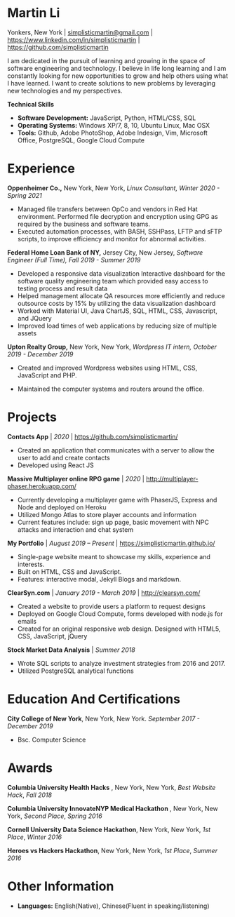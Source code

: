 # Martin Li

Yonkers, New York | simplisticmartin@gmail.com | https://www.linkedin.com/in/simplisticmartin | https://github.com/simplisticmartin

I am dedicated in the pursuit of learning and growing in the space of software engineering and technology. I believe in life long learning and I am constantly looking for new opportunities to grow and help others using what I have learned. I want to create solutions to new problems by leveraging new technologies and my perspectives.

**Technical Skills**

- **Software Development:** JavaScript, Python, HTML/CSS, SQL
- **Operating Systems:** Windows XP/7, 8, 10, Ubuntu Linux, Mac OSX
- **Tools:** Github, Adobe PhotoShop, Adobe Indesign, Vim, Microsoft Office, PostgreSQL, Google Cloud Compute

# Experience

**Oppenheimer Co.,** New York, New York, _Linux Consultant, Winter 2020 - Spring 2021_

- Managed file transfers between OpCo and vendors in Red Hat environment. Performed file decryption and encryption using GPG as required by the business and software teams.
- Executed automation processes, with BASH, SSHPass, LFTP and sFTP scripts, to improve efficiency and monitor for abnormal activities.

**Federal Home Loan Bank of NY,** Jersey City, New Jersey, _Software Engineer (Full Time), Fall 2019 - Summer 2019_

- Developed a responsive data visualization Interactive dashboard for the software quality engineering team which provided easy access to testing process and result data
- Helped management allocate QA resources more efficiently and reduce outsource costs by 15% by utilizing the data visualization dashboard
- Worked with Material UI, Java ChartJS, SQL, HTML, CSS, Javascript, and JQuery
- Improved load times of web applications by reducing size of multiple assets

**Upton Realty Group,** New York, New York, _Wordpress IT intern, October 2019 - December 2019_

- Created and improved Wordpress websites using HTML, CSS, JavaScript and PHP.

- Maintained the computer systems and routers around the office.

# Projects

**Contacts App** | _2020_ | https://github.com/simplisticmartin/

- Created an application that communicates with a server to allow the user to add and create contacts
- Developed using React JS

**Massive Multiplayer online RPG game** | _2020_ | http://multiplayer-phaser.herokuapp.com/

- Currently developing a multiplayer game with PhaserJS, Express and Node and deployed on Heroku
- Utilized Mongo Atlas to store player accounts and information
- Current features include: sign up page, basic movement with NPC attacks and interaction and chat system

**My Portfolio** | _August 2019 – Present_ | https://simplisticmartin.github.io/

- Single-page website meant to showcase my skills, experience and interests.
- Built on HTML, CSS and JavaScript.
- Features: interactive modal, Jekyll Blogs and markdown.

**ClearSyn.com** | _January 2019 - March 2019_ | http://clearsyn.com/

- Created a website to provide users a platform to request designs
- Deployed on Google Cloud Compute, forms developed with node.js for emails
- Created for an original responsive web design. Designed with HTML5, CSS, JavaScript, jQuery

**Stock Market Data Analysis** | _Summer 2018_

- Wrote SQL scripts to analyze investment strategies from 2016 and 2017.
- Utilized PostgreSQL analytical functions

# Education And Certifications

**City College of New York**, New York, New York. _September 2017 - December 2019_

- Bsc. Computer Science

# Awards

**Columbia University Health Hacks** , New York, New York, _Best Website Hack_, _Fall 2018_

**Columbia University InnovateNYP Medical Hackathon** , New York, New York, _Second Place_, _Spring 2016_

**Cornell University Data Science Hackathon**, New York, New York, _1st Place_, _Winter 2016_

**Heroes vs Hackers Hackathon**, New York, New York, _1st Place_, _Summer 2016_

# Other Information

- **Languages:** English(Native), Chinese(Fluent in speaking/listening)
